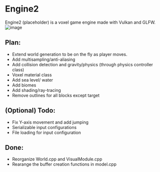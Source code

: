 # Engine2
Engine2 (placeholder) is a voxel game engine made with Vulkan and GLFW.
![image](https://github.com/Git-RoySun/Engine2/assets/25252952/d10aad84-218e-48dd-81e3-1516461b7aeb)

## Plan:
- Extend world generation to be on the fly as player moves.
- Add multisampling/anti-aliasing
- Add collision detection and gravity/physics (through physics controller class)
- Voxel material class
- Add sea level/ water
- Add biomes
- Add shading/ray-tracing
- Remove outlines for all blocks except target

## (Optional) Todo:
- Fix Y-axis movement and add jumping
- Serializable input configurations
- File loading for input configuration

## Done:
- Reorganize World.cpp and VisualModule.cpp
- Rearange the buffer creation functions in model.cpp
